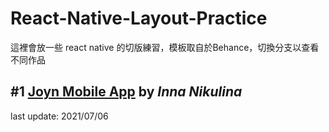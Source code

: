 # React-Native-Layout-Practice

這裡會放一些 react native 的切版練習，模板取自於Behance，切換分支以查看不同作品

## #1 [Joyn Mobile App](https://www.behance.net/gallery/117885071/Joyn-Mobile-App/modules/671661729) by *Inna Nikulina*

last update: 2021/07/06
